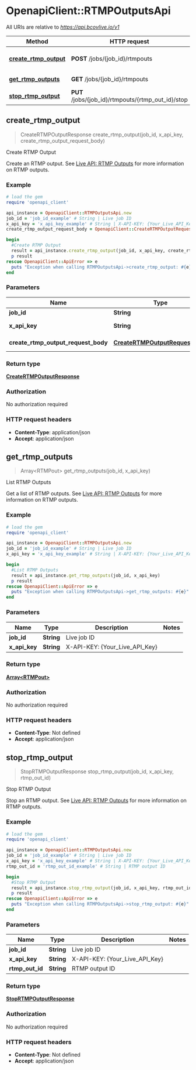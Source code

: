 # OpenapiClient::RTMPOutputsApi

All URIs are relative to *https://api.bcovlive.io/v1*

Method | HTTP request | Description
------------- | ------------- | -------------
[**create_rtmp_output**](RTMPOutputsApi.md#create_rtmp_output) | **POST** /jobs/{job_id}/rtmpouts | Create RTMP Output
[**get_rtmp_outputs**](RTMPOutputsApi.md#get_rtmp_outputs) | **GET** /jobs/{job_id}/rtmpouts | List RTMP Outputs
[**stop_rtmp_output**](RTMPOutputsApi.md#stop_rtmp_output) | **PUT** /jobs/{job_id}/rtmpouts/{rtmp_out_id}/stop | Stop RTMP Output



## create_rtmp_output

> CreateRTMPOutputResponse create_rtmp_output(job_id, x_api_key, create_rtmp_output_request_body)

Create RTMP Output

Create an RTMP output. See [Live API: RTMP Outputs](https://support.brightcove.com/live-api-rtmp-outputs) for more information on RTMP outputs.

### Example

```ruby
# load the gem
require 'openapi_client'

api_instance = OpenapiClient::RTMPOutputsApi.new
job_id = 'job_id_example' # String | Live job ID
x_api_key = 'x_api_key_example' # String | X-API-KEY: {Your_Live_API_Key}
create_rtmp_output_request_body = OpenapiClient::CreateRTMPOutputRequestBody.new # CreateRTMPOutputRequestBody | Create an RTMP output request body

begin
  #Create RTMP Output
  result = api_instance.create_rtmp_output(job_id, x_api_key, create_rtmp_output_request_body)
  p result
rescue OpenapiClient::ApiError => e
  puts "Exception when calling RTMPOutputsApi->create_rtmp_output: #{e}"
end
```

### Parameters


Name | Type | Description  | Notes
------------- | ------------- | ------------- | -------------
 **job_id** | **String**| Live job ID | 
 **x_api_key** | **String**| X-API-KEY: {Your_Live_API_Key} | 
 **create_rtmp_output_request_body** | [**CreateRTMPOutputRequestBody**](CreateRTMPOutputRequestBody.md)| Create an RTMP output request body | 

### Return type

[**CreateRTMPOutputResponse**](CreateRTMPOutputResponse.md)

### Authorization

No authorization required

### HTTP request headers

- **Content-Type**: application/json
- **Accept**: application/json


## get_rtmp_outputs

> Array&lt;RTMPout&gt; get_rtmp_outputs(job_id, x_api_key)

List RTMP Outputs

Get a list of RTMP outputs. See [Live API: RTMP Outputs](https://support.brightcove.com/live-api-rtmp-outputs) for more information on RTMP outputs.

### Example

```ruby
# load the gem
require 'openapi_client'

api_instance = OpenapiClient::RTMPOutputsApi.new
job_id = 'job_id_example' # String | Live job ID
x_api_key = 'x_api_key_example' # String | X-API-KEY: {Your_Live_API_Key}

begin
  #List RTMP Outputs
  result = api_instance.get_rtmp_outputs(job_id, x_api_key)
  p result
rescue OpenapiClient::ApiError => e
  puts "Exception when calling RTMPOutputsApi->get_rtmp_outputs: #{e}"
end
```

### Parameters


Name | Type | Description  | Notes
------------- | ------------- | ------------- | -------------
 **job_id** | **String**| Live job ID | 
 **x_api_key** | **String**| X-API-KEY: {Your_Live_API_Key} | 

### Return type

[**Array&lt;RTMPout&gt;**](RTMPout.md)

### Authorization

No authorization required

### HTTP request headers

- **Content-Type**: Not defined
- **Accept**: application/json


## stop_rtmp_output

> StopRTMPOutputResponse stop_rtmp_output(job_id, x_api_key, rtmp_out_id)

Stop RTMP Output

Stop an RTMP output. See [Live API: RTMP Outputs](https://support.brightcove.com/live-api-rtmp-outputs) for more information on RTMP outputs.

### Example

```ruby
# load the gem
require 'openapi_client'

api_instance = OpenapiClient::RTMPOutputsApi.new
job_id = 'job_id_example' # String | Live job ID
x_api_key = 'x_api_key_example' # String | X-API-KEY: {Your_Live_API_Key}
rtmp_out_id = 'rtmp_out_id_example' # String | RTMP output ID

begin
  #Stop RTMP Output
  result = api_instance.stop_rtmp_output(job_id, x_api_key, rtmp_out_id)
  p result
rescue OpenapiClient::ApiError => e
  puts "Exception when calling RTMPOutputsApi->stop_rtmp_output: #{e}"
end
```

### Parameters


Name | Type | Description  | Notes
------------- | ------------- | ------------- | -------------
 **job_id** | **String**| Live job ID | 
 **x_api_key** | **String**| X-API-KEY: {Your_Live_API_Key} | 
 **rtmp_out_id** | **String**| RTMP output ID | 

### Return type

[**StopRTMPOutputResponse**](StopRTMPOutputResponse.md)

### Authorization

No authorization required

### HTTP request headers

- **Content-Type**: Not defined
- **Accept**: application/json


